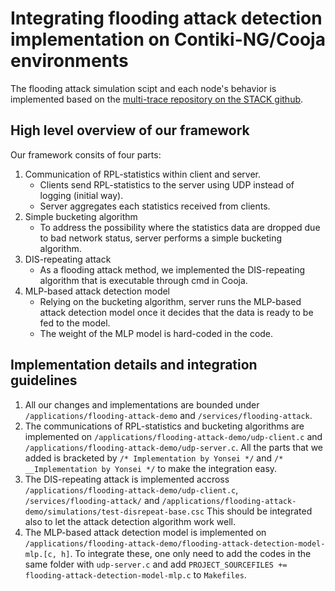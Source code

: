 # Integrating flooding attack detection implementation on Contiki-NG/Cooja environments

The flooding attack simulation scipt and each node's behavior is implemented based on the [multi-trace repository on the STACK github](https://github.com/STACK-ITEA-Project/multi-trace).

## High level overview of our framework
Our framework consits of four parts:
1. Communication of RPL-statistics within client and server.
    - Clients send RPL-statistics to the server using UDP instead of logging (initial way).
    - Server aggregates each statistics received from clients. 
2. Simple bucketing algorithm
    - To address the possibility where the statistics data are dropped due to bad network status, server performs a simple bucketing algorithm.
3. DIS-repeating attack
    - As a flooding attack method, we implemented the DIS-repeating algorithm that is executable through cmd in Cooja.
4. MLP-based attack detection model
    - Relying on the bucketing algorithm, server runs the MLP-based attack detection model once it decides that the data is ready to be fed to the model.
    - The weight of the MLP model is hard-coded in the code.

## Implementation details and integration guidelines
1. All our changes and implementations are bounded under `/applications/flooding-attack-demo` and `/services/flooding-attack`.
2. The communications of RPL-statistics and bucketing algorithms are implemented on `/applications/flooding-attack-demo/udp-client.c` and `/applications/flooding-attack-demo/udp-server.c`. All the parts that we added is bracketed by `/* Implementation by Yonsei */` and `/* __Implementation by Yonsei */` to make the integration easy.
3. The DIS-repeating attack is implemented accross `/applications/flooding-attack-demo/udp-client.c`, `/services/flooding-attack/` and `/applications/flooding-attack-demo/simulations/test-disrepeat-base.csc` This should be integrated also to let the attack detection algorithm work well.
4. The MLP-based attack detection model is implemented on `/applications/flooding-attack-demo/flooding-attack-detection-model-mlp.[c, h]`. To integrate these, one only need to add the codes in the same folder with `udp-server.c` and add `PROJECT_SOURCEFILES += flooding-attack-detection-model-mlp.c` to `Makefiles`.
